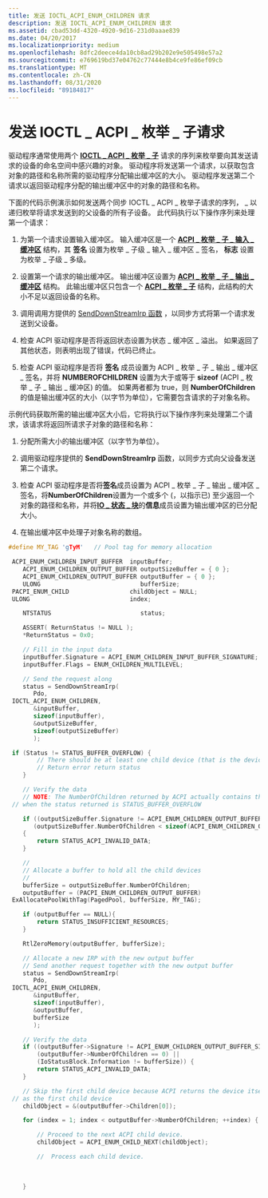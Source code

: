 ```yaml
---
title: 发送 IOCTL_ACPI_ENUM_CHILDREN 请求
description: 发送 IOCTL_ACPI_ENUM_CHILDREN 请求
ms.assetid: cbad53dd-4320-4920-9d16-231d0aaae839
ms.date: 04/20/2017
ms.localizationpriority: medium
ms.openlocfilehash: 8dfc2deece4da10cb8ad29b202e9e505498e57a2
ms.sourcegitcommit: e769619bd37e04762c77444e8b4ce9fe86ef09cb
ms.translationtype: MT
ms.contentlocale: zh-CN
ms.lasthandoff: 08/31/2020
ms.locfileid: "89184817"
---
```

# <a name="sending-an-ioctl_acpi_enum_children-request"></a>发送 IOCTL \_ ACPI \_ 枚举 \_ 子请求


驱动程序通常使用两个 [**IOCTL \_ ACPI \_ 枚举 \_ 子**](/windows-hardware/drivers/ddi/acpiioct/ni-acpiioct-ioctl_acpi_enum_children) 请求的序列来枚举要向其发送请求的设备的命名空间中感兴趣的对象。 驱动程序将发送第一个请求，以获取包含对象的路径和名称所需的驱动程序分配输出缓冲区的大小。 驱动程序发送第二个请求以返回驱动程序分配的输出缓冲区中的对象的路径和名称。

下面的代码示例演示如何发送两个同步 IOCTL \_ ACPI \_ 枚举子请求的序列， \_ 以递归枚举将请求发送到的父设备的所有子设备。 此代码执行以下操作序列来处理第一个请求：

1.  为第一个请求设置输入缓冲区。 输入缓冲区是一个 [**ACPI \_ 枚举 \_ 子 \_ 输入 \_ 缓冲区**](/windows-hardware/drivers/ddi/acpiioct/ns-acpiioct-_acpi_enum_children_input_buffer) 结构，其 **签名** 设置为枚举 \_ 子级 \_ 输入 \_ 缓冲区 \_ 签名， **标志** 设置为枚举 \_ 子级 \_ 多级。

2.  设置第一个请求的输出缓冲区。 输出缓冲区设置为 [**ACPI \_ 枚举 \_ 子 \_ 输出 \_ 缓冲区**](/windows-hardware/drivers/ddi/acpiioct/ns-acpiioct-_acpi_enum_children_output_buffer) 结构。 此输出缓冲区只包含一个 [**ACPI \_ 枚举 \_ 子**](/windows-hardware/drivers/ddi/acpiioct/ns-acpiioct-_acpi_enum_child) 结构，此结构的大小不足以返回设备的名称。

3.  调用调用方提供的 [SendDownStreamIrp 函数](senddownstreamirp-function.md) ，以同步方式将第一个请求发送到父设备。

4.  检查 ACPI 驱动程序是否将返回状态设置为状态 \_ 缓冲区 \_ 溢出。 如果返回了其他状态，则表明出现了错误，代码已终止。

5.  检查 ACPI 驱动程序是否将 **签名** 成员设置为 ACPI \_ 枚举 \_ 子 \_ 输出 \_ 缓冲区 \_ 签名，并将 **NUMBEROFCHILDREN** 设置为大于或等于 **sizeof** (ACPI \_ 枚举 \_ 子 \_ 输出 \_ 缓冲区) 的值。 如果两者都为 true，则 **NumberOfChildren** 的值是输出缓冲区的大小（以字节为单位），它需要包含请求的子对象名称。

示例代码获取所需的输出缓冲区大小后，它将执行以下操作序列来处理第二个请求，该请求将返回所请求子对象的路径和名称：

1.  分配所需大小的输出缓冲区（以字节为单位）。

2.  调用驱动程序提供的 **SendDownStreamIrp** 函数，以同步方式向父设备发送第二个请求。

3.  检查 ACPI 驱动程序是否将**签名**成员设置为 ACPI \_ 枚举 \_ 子 \_ 输出 \_ 缓冲区 \_ 签名，将**NumberOfChildren**设置为一个或多个 (，以指示已) 至少返回一个对象的路径和名称，并将[**IO \_ 状态 \_ 块**](/windows-hardware/drivers/ddi/wdm/ns-wdm-_io_status_block)的**信息**成员设置为输出缓冲区的已分配大小。

4.  在输出缓冲区中处理子对象名称的数组。

```cpp
#define MY_TAG 'gTyM'   // Pool tag for memory allocation

 ACPI_ENUM_CHILDREN_INPUT_BUFFER  inputBuffer;
    ACPI_ENUM_CHILDREN_OUTPUT_BUFFER outputSizeBuffer = { 0 };
    ACPI_ENUM_CHILDREN_OUTPUT_BUFFER outputBuffer = { 0 };
    ULONG                            bufferSize;
 PACPI_ENUM_CHILD                 childObject = NULL;
 ULONG                            index;

    NTSTATUS                         status;

    ASSERT( ReturnStatus != NULL );
    *ReturnStatus = 0x0;

    // Fill in the input data
    inputBuffer.Signature = ACPI_ENUM_CHILDREN_INPUT_BUFFER_SIGNATURE;
    inputBuffer.Flags = ENUM_CHILDREN_MULTILEVEL;

    // Send the request along
    status = SendDownStreamIrp(
       Pdo,
 IOCTL_ACPI_ENUM_CHILDREN,
       &inputBuffer,
       sizeof(inputBuffer),
       &outputSizeBuffer,
       sizeof(outputSizeBuffer)
       );

 if (Status != STATUS_BUFFER_OVERFLOW) {
        // There should be at least one child device (that is the device itself)
        // Return error return status
    }

    // Verify the data
    // NOTE: The NumberOfChildren returned by ACPI actually contains the required size
 // when the status returned is STATUS_BUFFER_OVERFLOW 

    if ((outputSizeBuffer.Signature != ACPI_ENUM_CHILDREN_OUTPUT_BUFFER_SIGNATURE) ||
       (outputSizeBuffer.NumberOfChildren < sizeof(ACPI_ENUM_CHILDREN_OUTPUT_BUFFER)))
    {
        return STATUS_ACPI_INVALID_DATA;
    }

    //
    // Allocate a buffer to hold all the child devices
    //
    bufferSize = outputSizeBuffer.NumberOfChildren;
    outputBuffer = (PACPI_ENUM_CHILDREN_OUTPUT_BUFFER)
 ExAllocatePoolWithTag(PagedPool, bufferSize, MY_TAG);

    if (outputBuffer == NULL){
        return STATUS_INSUFFICIENT_RESOURCES;
    }

    RtlZeroMemory(outputBuffer, bufferSize);

    // Allocate a new IRP with the new output buffer
    // Send another request together with the new output buffer
    status = SendDownStreamIrp(
       Pdo,
 IOCTL_ACPI_ENUM_CHILDREN,
       &inputBuffer,
       sizeof(inputBuffer),
       &outputBuffer,
       bufferSize
       );

    // Verify the data
    if ((outputBuffer->Signature != ACPI_ENUM_CHILDREN_OUTPUT_BUFFER_SIGNATURE) ||
        (outputBuffer->NumberOfChildren == 0) ||
        (IoStatusBlock.Information != bufferSize)) {
        return STATUS_ACPI_INVALID_DATA;
    }

    // Skip the first child device because ACPI returns the device itself 
 // as the first child device
    childObject = &(outputBuffer->Children[0]);

    for (index = 1; index < outputBuffer->NumberOfChildren; ++index) {

        // Proceed to the next ACPI child device. 
        childObject = ACPI_ENUM_CHILD_NEXT(childObject);

        //  Process each child device.
 
 
 
    }
```

 


